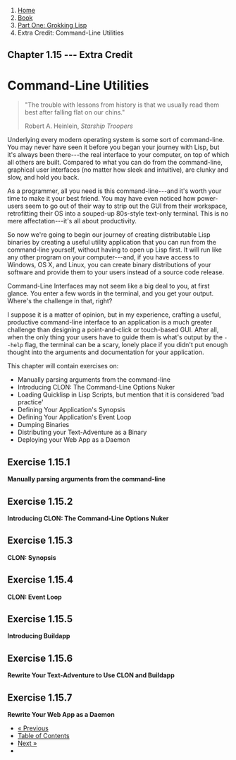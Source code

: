 <ol class="breadcrumb">
  <li><a href="/">Home</a></li>
  <li><a href="/book/">Book</a></li>
  <li><a href="/book/1-0-0-overview/">Part One: Grokking Lisp</a></li>
  <li class="active">Extra Credit: Command-Line Utilities</li>
</ol>

## Chapter 1.15 --- Extra Credit

# Command-Line Utilities

> "The trouble with lessons from history is that we usually read them best after falling flat on our chins."
> <footer>Robert A. Heinlein, <em>Starship Troopers</em></footer>

Underlying every modern operating system is some sort of command-line.  You may never have seen it before you began your journey with Lisp, but it's always been there---the real interface to your computer, on top of which all others are built.  Compared to what you can do from the command-line, graphical user interfaces (no matter how sleek and intuitive), are clunky and slow, and hold you back.

As a programmer, all you need is this command-line---and it's worth your time to make it your best friend.  You may have even noticed how power-users seem to go out of their way to strip out the GUI from their workspace, retrofitting their OS into a souped-up 80s-style text-only terminal.  This is no mere affectation---it's all about productivity.

So now we're going to begin our journey of creating distributable Lisp binaries by creating a useful utility application that you can run from the command-line yourself, without having to open up Lisp first.  It will run like any other program on your computer---and, if you have access to Windows, OS X, and Linux, you can create binary distributions of your software and provide them to your users instead of a source code release.

Command-Line Interfaces may not seem like a big deal to you, at first glance.  You enter a few words in the terminal, and you get your output.  Where's the challenge in that, right?

I suppose it is a matter of opinion, but in my experience, crafting a useful, productive command-line interface to an application is a much greater challenge than designing a point-and-click or touch-based GUI.  After all, when the only thing your users have to guide them is what's output by the `--help` flag, the terminal can be a scary, lonely place if you didn't put enough thought into the arguments and documentation for your application.

This chapter will contain exercises on:

* Manually parsing arguments from the command-line
* Introducing CLON: The Command-Line Options Nuker
* Loading Quicklisp in Lisp Scripts, but mention that it is considered 'bad practice'
* Defining Your Application's Synopsis
* Defining Your Application's Event Loop
* Dumping Binaries
* Distributing your Text-Adventure as a Binary
* Deploying your Web App as a Daemon

## Exercise 1.15.1

**Manually parsing arguments from the command-line**

## Exercise 1.15.2

**Introducing CLON: The Command-Line Options Nuker**

## Exercise 1.15.3

**CLON: Synopsis**

## Exercise 1.15.4

**CLON: Event Loop**

## Exercise 1.15.5

**Introducing Buildapp**

## Exercise 1.15.6

**Rewrite Your Text-Adventure to Use CLON and Buildapp**

## Exercise 1.15.7

**Rewrite Your Web App as a Daemon**

<ul class="pager">
  <li class="previous"><a href="/book/1-14-0-conditionals/">&laquo; Previous</a></li>
  <li><a href="/book/">Table of Contents</a></li>
  <li class="next"><a href="/book/1-16-0-map-loop.md">Next &raquo;</a><li>
</ul>
